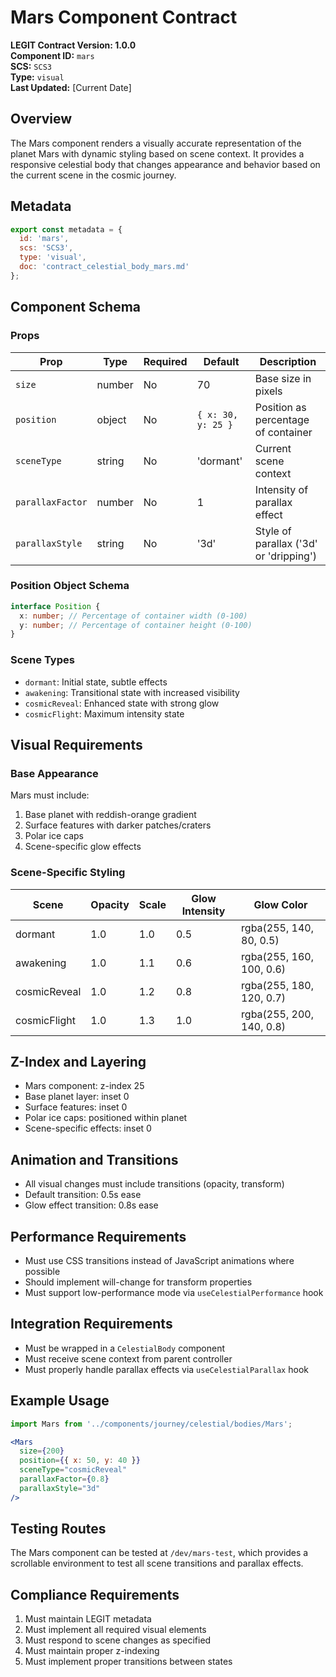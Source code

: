 # Mars Component Contract

**LEGIT Contract Version: 1.0.0**  
**Component ID:** `mars`  
**SCS:** `SCS3`  
**Type:** `visual`  
**Last Updated:** [Current Date]

## Overview

The Mars component renders a visually accurate representation of the planet Mars with dynamic styling based on scene context. It provides a responsive celestial body that changes appearance and behavior based on the current scene in the cosmic journey.

## Metadata

```javascript
export const metadata = {
  id: 'mars',
  scs: 'SCS3',
  type: 'visual',
  doc: 'contract_celestial_body_mars.md'
};
```

## Component Schema

### Props

| Prop | Type | Required | Default | Description |
|------|------|----------|---------|-------------|
| `size` | number | No | 70 | Base size in pixels |
| `position` | object | No | `{ x: 30, y: 25 }` | Position as percentage of container |
| `sceneType` | string | No | 'dormant' | Current scene context |
| `parallaxFactor` | number | No | 1 | Intensity of parallax effect |
| `parallaxStyle` | string | No | '3d' | Style of parallax ('3d' or 'dripping') |

### Position Object Schema

```typescript
interface Position {
  x: number; // Percentage of container width (0-100)
  y: number; // Percentage of container height (0-100)
}
```

### Scene Types

- `dormant`: Initial state, subtle effects
- `awakening`: Transitional state with increased visibility
- `cosmicReveal`: Enhanced state with strong glow
- `cosmicFlight`: Maximum intensity state

## Visual Requirements

### Base Appearance

Mars must include:
1. Base planet with reddish-orange gradient
2. Surface features with darker patches/craters
3. Polar ice caps
4. Scene-specific glow effects

### Scene-Specific Styling

| Scene | Opacity | Scale | Glow Intensity | Glow Color |
|-------|---------|-------|----------------|------------|
| dormant | 1.0 | 1.0 | 0.5 | rgba(255, 140, 80, 0.5) |
| awakening | 1.0 | 1.1 | 0.6 | rgba(255, 160, 100, 0.6) |
| cosmicReveal | 1.0 | 1.2 | 0.8 | rgba(255, 180, 120, 0.7) |
| cosmicFlight | 1.0 | 1.3 | 1.0 | rgba(255, 200, 140, 0.8) |

## Z-Index and Layering

- Mars component: z-index 25
- Base planet layer: inset 0
- Surface features: inset 0
- Polar ice caps: positioned within planet
- Scene-specific effects: inset 0

## Animation and Transitions

- All visual changes must include transitions (opacity, transform)
- Default transition: 0.5s ease
- Glow effect transition: 0.8s ease

## Performance Requirements

- Must use CSS transitions instead of JavaScript animations where possible
- Should implement will-change for transform properties
- Must support low-performance mode via `useCelestialPerformance` hook

## Integration Requirements

- Must be wrapped in a `CelestialBody` component
- Must receive scene context from parent controller
- Must properly handle parallax effects via `useCelestialParallax` hook

## Example Usage

```jsx
import Mars from '../components/journey/celestial/bodies/Mars';

<Mars 
  size={200}
  position={{ x: 50, y: 40 }}
  sceneType="cosmicReveal"
  parallaxFactor={0.8}
  parallaxStyle="3d"
/>
```

## Testing Routes

The Mars component can be tested at `/dev/mars-test`, which provides a scrollable environment to test all scene transitions and parallax effects.

## Compliance Requirements

1. Must maintain LEGIT metadata
2. Must implement all required visual elements
3. Must respond to scene changes as specified
4. Must maintain proper z-indexing
5. Must implement proper transitions between states 